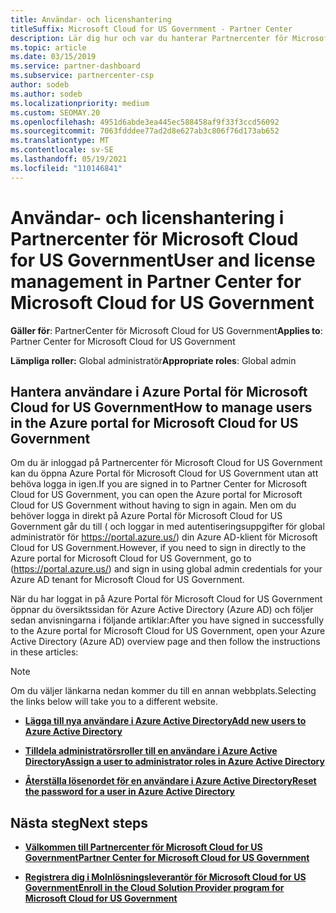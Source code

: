 ```yaml
---
title: Användar- och licenshantering
titleSuffix: Microsoft Cloud for US Government - Partner Center
description: Lär dig hur och var du hanterar Partnercenter för Microsoft Cloud for US Government partner, kunder och licenser samt lösenordsåterställningar.
ms.topic: article
ms.date: 03/15/2019
ms.service: partner-dashboard
ms.subservice: partnercenter-csp
author: sodeb
ms.author: sodeb
ms.localizationpriority: medium
ms.custom: SEOMAY.20
ms.openlocfilehash: 4951d6abde3ea445ec588458af9f33f3ccd56092
ms.sourcegitcommit: 7063fdddee77ad2d8e627ab3c806f76d173ab652
ms.translationtype: MT
ms.contentlocale: sv-SE
ms.lasthandoff: 05/19/2021
ms.locfileid: "110146841"
---
```

# <a name="user-and-license-management-in-partner-center-for-microsoft-cloud-for-us-government"></a><span data-ttu-id="d91bc-103">Användar- och licenshantering i Partnercenter för Microsoft Cloud for US Government</span><span class="sxs-lookup"><span data-stu-id="d91bc-103">User and license management in Partner Center for Microsoft Cloud for US Government</span></span>

<span data-ttu-id="d91bc-104">**Gäller för**: PartnerCenter för Microsoft Cloud for US Government</span><span class="sxs-lookup"><span data-stu-id="d91bc-104">**Applies to**: Partner Center for Microsoft Cloud for US Government</span></span>

<span data-ttu-id="d91bc-105">**Lämpliga roller:** Global administratör</span><span class="sxs-lookup"><span data-stu-id="d91bc-105">**Appropriate roles**: Global admin</span></span>

## <a name="how-to-manage-users-in-the-azure-portal-for-microsoft-cloud-for-us-government"></a><span data-ttu-id="d91bc-106">Hantera användare i Azure Portal för Microsoft Cloud for US Government</span><span class="sxs-lookup"><span data-stu-id="d91bc-106">How to manage users in the Azure portal for Microsoft Cloud for US Government</span></span>

<span data-ttu-id="d91bc-107">Om du är inloggad på Partnercenter för Microsoft Cloud for US Government kan du öppna Azure Portal för Microsoft Cloud for US Government utan att behöva logga in igen.</span><span class="sxs-lookup"><span data-stu-id="d91bc-107">If you are signed in to Partner Center for Microsoft Cloud for US Government, you can open the Azure portal for Microsoft Cloud for US Government without having to sign in again.</span></span> <span data-ttu-id="d91bc-108">Men om du behöver logga in direkt på Azure Portal för Microsoft Cloud for US Government går du till ( och loggar in med autentiseringsuppgifter för global administratör för https://portal.azure.us/) din Azure AD-klient för Microsoft Cloud for US Government.</span><span class="sxs-lookup"><span data-stu-id="d91bc-108">However, if you need to sign in directly to the Azure portal for Microsoft Cloud for US Government, go to (https://portal.azure.us/) and sign in using global admin credentials for your Azure AD tenant for Microsoft Cloud for US Government.</span></span>

<span data-ttu-id="d91bc-109">När du har loggat in på Azure Portal för Microsoft Cloud for US Government öppnar du översiktssidan för Azure Active Directory (Azure AD) och följer sedan anvisningarna i följande artiklar:</span><span class="sxs-lookup"><span data-stu-id="d91bc-109">After you have signed in successfully to the Azure portal for Microsoft Cloud for US Government, open your Azure Active Directory (Azure AD) overview page and then follow the instructions in these articles:</span></span>

> [!NOTE]  
> <span data-ttu-id="d91bc-110">Om du väljer länkarna nedan kommer du till en annan webbplats.</span><span class="sxs-lookup"><span data-stu-id="d91bc-110">Selecting the links below will take you to a different website.</span></span> 

-  [<span data-ttu-id="d91bc-111">**Lägga till nya användare i Azure Active Directory**</span><span class="sxs-lookup"><span data-stu-id="d91bc-111">**Add new users to Azure Active Directory**</span></span>](/azure/active-directory/active-directory-users-create-azure-portal)

-  [<span data-ttu-id="d91bc-112">**Tilldela administratörsroller till en användare i Azure Active Directory**</span><span class="sxs-lookup"><span data-stu-id="d91bc-112">**Assign a user to administrator roles in Azure Active Directory**</span></span>](/azure/active-directory/active-directory-users-assign-role-azure-portal)

-  [<span data-ttu-id="d91bc-113">**Återställa lösenordet för en användare i Azure Active Directory**</span><span class="sxs-lookup"><span data-stu-id="d91bc-113">**Reset the password for a user in Azure Active Directory**</span></span>](/azure/active-directory/active-directory-users-reset-password-azure-portal)

## <a name="next-steps"></a><span data-ttu-id="d91bc-114">Nästa steg</span><span class="sxs-lookup"><span data-stu-id="d91bc-114">Next steps</span></span>

-  [<span data-ttu-id="d91bc-115">**Välkommen till Partnercenter för Microsoft Cloud for US Government**</span><span class="sxs-lookup"><span data-stu-id="d91bc-115">**Partner Center for Microsoft Cloud for US Government**</span></span>](partner-center-for-microsoft-us-govt-cloud.md)

-  [<span data-ttu-id="d91bc-116">**Registrera dig i Molnlösningsleverantör för Microsoft Cloud for US Government**</span><span class="sxs-lookup"><span data-stu-id="d91bc-116">**Enroll in the Cloud Solution Provider program for Microsoft Cloud for US Government**</span></span>](enroll-in-csp-for-microsoft-us-govt-cloud.md)